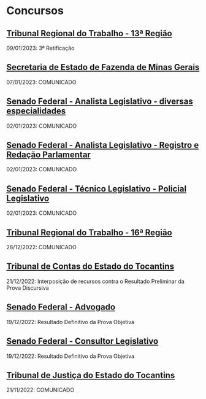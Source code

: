 # Concursos

## [Tribunal Regional do Trabalho - 13ª Região](./trt13/)
09/01/2023: 3ª Retificação

## [Secretaria de Estado de Fazenda de Minas Gerais](./sefmg22/)
07/01/2023: COMUNICADO

## [Senado Federal - Analista Legislativo - diversas especialidades](./senado22-1/)
02/01/2023: COMUNICADO

## [Senado Federal - Analista Legislativo - Registro e Redação Parlamentar](./senado22-2/)
02/01/2023: COMUNICADO

## [Senado Federal - Técnico Legislativo - Policial Legislativo](./senado22-5/)
02/01/2023: COMUNICADO

## [Tribunal Regional do Trabalho - 16ª Região](./trt16/)
28/12/2022: COMUNICADO

## [Tribunal de Contas do Estado do Tocantins](./tceto22/)
21/12/2022: Interposição de recursos contra o Resultado Preliminar da Prova Discursiva

## [Senado Federal - Advogado](./senado22-3/)
19/12/2022: Resultado Definitivo da Prova Objetiva

## [Senado Federal - Consultor Legislativo](./senado22-4/)
19/12/2022: Resultado Definitivo da Prova Objetiva

## [Tribunal de Justiça do Estado do Tocantins](./tjto22/)
21/11/2022: COMUNICADO
